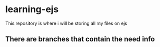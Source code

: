 # learning-ejs
This repository is where i will be storing all my files on ejs 
## There are branches that contain the need info 
